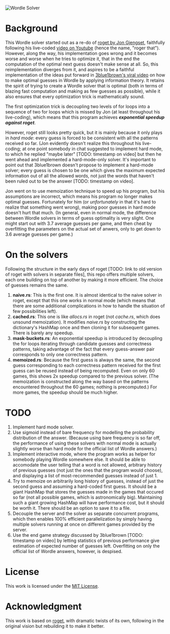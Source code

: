 ![Wordle Solver](https://user-images.githubusercontent.com/51146895/229331944-10d7fc59-262a-4b6e-b9c4-2442fab565d8.gif)

# Background

This Wordle solver started out as a re-do of [roget by Jon Gjengset](https://github.com/jonhoo/roget), faithfully following his live-coded [video on Youtube](https://youtu.be/doFowk4xj7Q) (hence the name, "roger that"). However, along the way, his implementation goes wrong and it becomes worse and worse when he tries to optimize it, that in the end the computation of the optimal next guess doesn't make sense at all. So, this reimplementation diverges from it, and aspires to be a faithful implementation of the ideas put forward in [3blue1brown's viral video](https://www.youtube.com/watch?v=v68zYyaEmEA) on how to make optimal guesses in Wordle by applying information theory. It retains the spirit of trying to create a Wordle solver that is optimal (both in terms of blazing fast computation and making as few guesses as possible), while it also ensures that every optimization trick is mathematically sound.

The first optimization trick is decoupling two levels of for loops into a sequence of two for loops which is missed by Jon (at least throughout his live-coding), which means that this program achieves ***exponential speedup against roget***.

However, roget still looks pretty quick, but it is mainly because it only plays in *hard mode*: every guess is forced to be consistent with all the patterns received so far. (Jon evidently doesn't realize this throughout his live-coding; at one point somebody in chat suggested to implement hard mode, to which he replied "maybe later" [TODO: timestamp on video] but then he went ahead and implemented a hard-mode-only solver. It's important to point out that 3blue1brown doesn't propose to implement a hard-mode solver; every guess is chosen to be one which gives the maximum expected information out of all the allowed words, not just the words that haven't been ruled out to be the answer [TODO: timestamp on video].

Jon went on to use memoization technique to speed up his program, but his assumptions are incorrect, which means his program no longer makes optimal guesses. Fortunately for him (or *unfortunately* in that it's hard to realize that something went wrong), making poor guesses in hard mode doesn't hurt that much. (In general, even in normal mode, the difference between Wordle solvers in terms of guess optimality is very slight. One might start out with 3.7 average guesses per game, and then cheat by overfitting the parameters on the actual set of anwers, only to get down to 3.6 average guesses per game.)

# On the solvers

Following the structure in the early days of roget [TODO: link to old version of roget with solvers in separate files], this repo offers multiple solvers, each one building on top of another by making it more efficient. The choice of guesses remains the same.
1. **naive.rs**: This is the first one. It is almost identical to the naive solver in roget, except that this one works in normal mode (which means that there are some additional complications in how to handle the situation of few possibilities left).
2. **cached.rs**: This one is like *allocs.rs* in roget (not *cache.rs*, which does unsound memoization). It modifies *naive.rs* by constructing the dictionary's HashMap once and then cloning it for subsequent games. There is barely any speedup.
3. **mask-buckets.rs**: An exponential speedup is introduced by decoupling the for loops iterating through candidate guesses and correctness patterns, taking advantage of the fact that every guess-answer pair corresponds to only one correctness pattern.
4. **memoized.rs**: Because the first guess is always the same, the second guess corresponding to each correctness pattern received for the first guess can be reused instead of being recomputed. Even on only 60 games, this shows 2x speedup compared to the previous solver. (The memoization is constructed along the way based on the patterns encountered throughout the 60 games; nothing is precomputed.) For more games, the speedup should be much higher.

# TODO

1. Implement hard mode solver.
2. Use sigmoid instead of bare frequency for modelling the probability distribution of the answer. (Because using bare frequency is so far off, the performance of using these solvers with normal mode is actually slightly worse than hard mode for the official list of Wordle answers.)
3. Implement interactive mode, where the program works as helper for somebody playing Wordle somewhere else. It should be able to accomodate the user telling that a word is not allowed, arbitrary history of previous guesses (not just the ones that the program would choose), and displaying a list of most-recommended guesses instead of just 1.
4. Try to memoize on arbitrarily long history of guesses, instead of just the second guess and assuming a hard-coded first guess. It should be a giant HashMap that stores the guesses made in the games that occured so far (not all possible games, which is astronomically big). Maintaining such a giant growing HashMap will have performance cost, but it should be worth it. There should be an option to save it to a file.
5. Decouple the server and the solver as separate concurrent programs, which then enables 100% efficient parallelization by simply having multiple solvers running at once on different games provided by the server.
6. Use the end game strategy discussed by 3blue1brown [TODO: timestamp on video] by letting statistics of previous performance give estimation of expected number of guesses left. Overfitting on only the official list of Wordle answers, however, is despised.

# License

This work is licensed under the [MIT License](http://opensource.org/licenses/MIT).

# Acknowledgment

This work is based on [roget](https://github.com/jonhoo/roget), with dramatic twists of its own, following in the original vision but rebuilding it to make it better.
